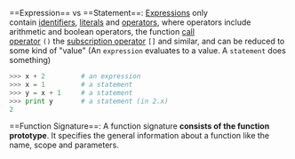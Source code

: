 ==Expression== vs ==Statement==: [Expressions](http://docs.python.org/reference/expressions.html) only contain [identifiers](http://docs.python.org/release/2.5.2/ref/identifiers.html), [literals](http://docs.python.org/release/2.5.2/ref/literals.html) and [operators](http://docs.python.org/release/2.5.2/ref/operators.html), where operators include arithmetic and boolean operators, the function [call operator](https://docs.python.org/3/reference/expressions.html?highlight=subscriptions#calls) `()` the [subscription operator](https://docs.python.org/3/reference/expressions.html?highlight=subscriptions#grammar-token-subscription) `[]` and similar, and can be reduced to some kind of "value"
(An `expression` evaluates to a value. A `statement` does something)

```python
>>> x + 2         # an expression
>>> x = 1         # a statement 
>>> y = x + 1     # a statement
>>> print y       # a statement (in 2.x)
2
```

==Function Signature==: A function signature **consists of the function prototype**. It specifies the general information about a function like the name, scope and parameters.


